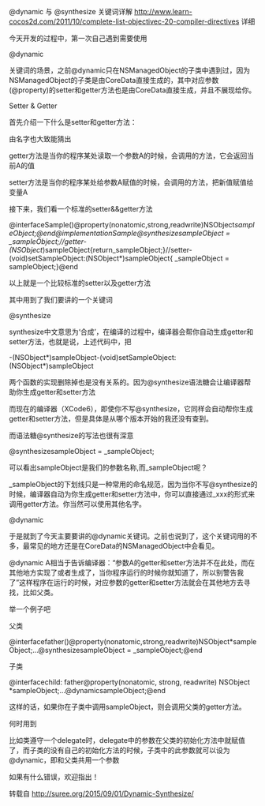 @dynamic 与 @synthesize 关键词详解
http://www.learn-cocos2d.com/2011/10/complete-list-objectivec-20-compiler-directives 详细

今天开发的过程中，第一次自己遇到需要使用

@dynamic

关键词的场景，之前@dynamic只在NSManagedObject的子类中遇到过，因为NSManagedObject的子类是由CoreData直接生成的，其中对应参数(@property)的setter和getter方法也是由CoreData直接生成，并且不展现给你。

Setter & Getter

首先介绍一下什么是setter和getter方法：

由名字也大致能猜出

getter方法是当你的程序某处读取一个参数A的时候，会调用的方法，它会返回当前A的值

setter方法是当你的程序某处给参数A赋值的时候，会调用的方法，把新值赋值给变量A

接下来，我们看一个标准的setter&&getter方法

@interfaceSample()@property(nonatomic,strong,readwrite)NSObject*sampleObject;@end@implementationSample@synthesizesampleObject = _sampleObject;//getter- (NSObject*)sampleObject{return_sampleObject;}//setter- (void)setSampleObject:(NSObject*)sampleObject{    _sampleObject = sampleObject;}@end

以上就是一个比较标准的setter以及getter方法

其中用到了我们要讲的一个关键词

@synthesize

synthesize中文意思为‘合成’，在编译的过程中，编译器会帮你自动生成getter和setter方法，也就是说，上述代码中，把

-(NSObject*)sampleObject-(void)setSampleObject:(NSObject*)sampleObject

两个函数的实现删除掉也是没有关系的。因为@synthesize语法糖会让编译器帮助你生成getter和setter方法

而现在的编译器（XCode6），即使你不写@synthesize，它同样会自动帮你生成getter和setter方法，但是具体是从哪个版本开始的我还没有查到。

而语法糖@synthesize的写法也很有深意

@synthesizesampleObject = _sampleObject;

可以看出sampleObject是我们的参数名称,而_sampleObject呢？

_sampleObject的下划线只是一种常用的命名规范，因为当你不写@synthesize的时候，编译器自动为你生成getter和setter方法中，你可以直接通过_xxx的形式来调用getter方法。你当然可以使用其他名字。

@dynamic

于是就到了今天主要要讲的@dynamic关键词。之前也说到了，这个关键词用的不多，最常见的地方还是在CoreData的NSManagedObject中会看见。

@dynamic A相当于告诉编译器：“参数A的getter和setter方法并不在此处，而在其他地方实现了或者生成了，当你程序运行的时候你就知道了，所以别警告我了”这样程序在运行的时候，对应参数的getter和setter方法就会在其他地方去寻找，比如父类。

举一个例子吧

父类

@interfacefather()@property(nonatomic,strong,readwrite)NSObject*sampleObject;...@synthesizesampleObject = _sampleObject;@end

子类

@interfacechild: father@property(nonatomic, strong, readwrite) NSObject *sampleObject;...@dynamicsampleObject;@end

这样的话，如果你在子类中调用sampleObject，则会调用父类的getter方法。

何时用到

比如类遵守一个delegate时，delegate中的参数在父类的初始化方法中就赋值了，而子类的没有自己的初始化方法的时候，子类中的此参数就可以设为@dynamic，即和父类共用一个参数

如果有什么错误，欢迎指出！

转载自 http://suree.org/2015/09/01/Dynamic-Synthesize/
